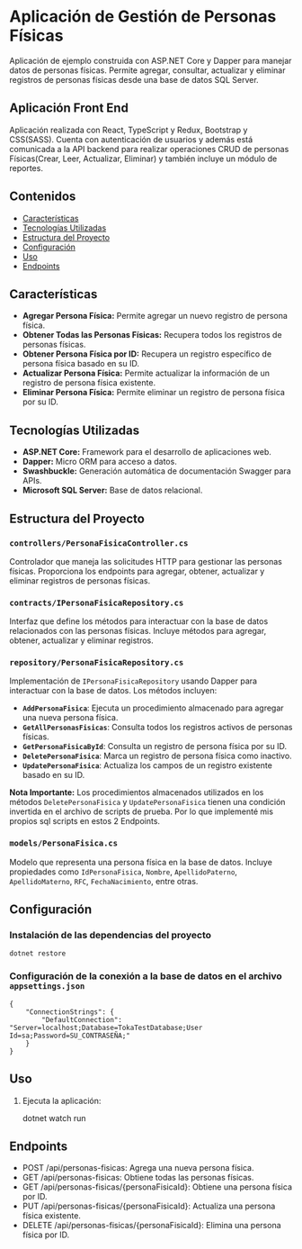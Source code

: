 
# Aplicación de Gestión de Personas Físicas

Aplicación de ejemplo construida con ASP.NET Core y Dapper para manejar datos de personas físicas. Permite agregar, consultar, actualizar y eliminar registros de personas físicas desde una base de datos SQL Server.


## Aplicación Front End

Aplicación realizada con React, TypeScript y Redux, Bootstrap y CSS(SASS). Cuenta con autenticación de
usuarios y además está comunicada a la API backend para realizar operaciones CRUD  de personas Físicas(Crear, Leer, Actualizar, Eliminar) y también incluye un módulo de reportes.


## Contenidos

- [Características](#características)
- [Tecnologías Utilizadas](#tecnologías-utilizadas)
- [Estructura del Proyecto](#estructura-del-proyecto)
- [Configuración](#configuración)
- [Uso](#uso)
- [Endpoints](#endpoints)

## Características

- **Agregar Persona Física:** Permite agregar un nuevo registro de persona física.
- **Obtener Todas las Personas Físicas:** Recupera todos los registros de personas físicas.
- **Obtener Persona Física por ID:** Recupera un registro específico de persona física basado en su ID.
- **Actualizar Persona Física:** Permite actualizar la información de un registro de persona física existente.
- **Eliminar Persona Física:** Permite eliminar un registro de persona física por su ID.

## Tecnologías Utilizadas

- **ASP.NET Core:** Framework para el desarrollo de aplicaciones web.
- **Dapper:** Micro ORM para acceso a datos.
- **Swashbuckle:** Generación automática de documentación Swagger para APIs.
- **Microsoft SQL Server:** Base de datos relacional.

## Estructura del Proyecto

### `controllers/PersonaFisicaController.cs`

Controlador que maneja las solicitudes HTTP para gestionar las personas físicas. Proporciona los endpoints para agregar, obtener, actualizar y eliminar registros de personas físicas.

### `contracts/IPersonaFisicaRepository.cs`

Interfaz que define los métodos para interactuar con la base de datos relacionados con las personas físicas. Incluye métodos para agregar, obtener, actualizar y eliminar registros.

### `repository/PersonaFisicaRepository.cs`

Implementación de `IPersonaFisicaRepository` usando Dapper para interactuar con la base de datos. Los métodos incluyen:

- **`AddPersonaFisica`**: Ejecuta un procedimiento almacenado para agregar una nueva persona física.
- **`GetAllPersonasFisicas`**: Consulta todos los registros activos de personas físicas.
- **`GetPersonaFisicaById`**: Consulta un registro de persona física por su ID.
- **`DeletePersonaFisica`**: Marca un registro de persona física como inactivo.
- **`UpdatePersonaFisica`**: Actualiza los campos de un registro existente basado en su ID.

**Nota Importante:** Los procedimientos almacenados utilizados en los métodos `DeletePersonaFisica` y `UpdatePersonaFisica` tienen una condición invertida en el archivo de scripts de prueba. Por lo que
 implementé mis propios sql scripts en estos 2 Endpoints.

### `models/PersonaFisica.cs`

Modelo que representa una persona física en la base de datos. Incluye propiedades como `IdPersonaFisica`, `Nombre`, `ApellidoPaterno`, `ApellidoMaterno`, `RFC`, `FechaNacimiento`, entre otras.

## Configuración

### Instalación de las dependencias del proyecto

    dotnet restore

### Configuración de la conexión a la base de datos en el archivo `appsettings.json`

    {
        "ConnectionStrings": {
            "DefaultConnection": "Server=localhost;Database=TokaTestDatabase;User Id=sa;Password=SU_CONTRASEÑA;"
        }
    }

## Uso

1. Ejecuta la aplicación:

    dotnet watch run

## Endpoints

* POST /api/personas-fisicas: Agrega una nueva persona física.
* GET /api/personas-fisicas: Obtiene todas las personas físicas.
* GET /api/personas-fisicas/{personaFisicaId}: Obtiene una persona física por ID.
* PUT /api/personas-fisicas/{personaFisicaId}: Actualiza una persona física existente.
* DELETE /api/personas-fisicas/{personaFisicaId}: Elimina una persona física por ID.

